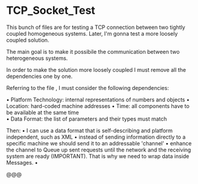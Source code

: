 # TCP_Socket_Test
This bunch of files are for testing a TCP connection between two tightly coupled homogeneous systems. Later, I'm gonna test a more loosely coupled solution. 

The main goal is to make it possibile the communication between two heterogeneous systems.

In order to make the solution more loosely coupled I must remove all the dependencies one by one.

Referring to the file , I must consider the following dependencies:

  • Platform Technology: internal representations of numbers and objects
  • Location: hard-coded machine addresses
  • Time: all components have to be available at the same time  
  • Data Format: the list of parameters and their types must match 
  
Then:
  • I can use a data format that is self-describing and platform independent, such as XML
  • instead of sending information directly to a specific machine we should send it to an addressable 'channel'
  • enhance the channel to Queue up sent requests until the network and the receiving system are ready (IMPORTANT). 
    That is why we need to wrap data inside Messages.
  • 
  
  @@@
